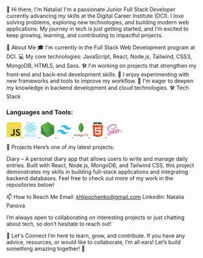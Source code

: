 👋 Hi there, I'm Natalia!
I'm a passionate Junior Full Stack Developer currently advancing my skills at the Digital Career Institute (DCI). I love solving problems, exploring new technologies, and building modern web applications. My journey in tech is just getting started, and I’m excited to keep growing, learning, and contributing to impactful projects.

🌟 About Me
🎓 I'm currently in the Full Stack Web Development program at DCI.
💻 My core technologies: JavaScript, React, Node.js, Tailwind, CSS3, MongoDB, HTML5, and Sass.
🛠️ I'm working on projects that strengthen my front-end and back-end development skills.
🚀 I enjoy experimenting with new frameworks and tools to improve my workflow.
🌱 I'm eager to deepen my knowledge in backend development and cloud technologies.
🛠️ Tech Stack
<h3 align="left">Languages and Tools:</h3> <p align="left"> <a href="https://developer.mozilla.org/en-US/docs/Web/JavaScript" target="_blank" rel="noreferrer"> <img src="https://raw.githubusercontent.com/devicons/devicon/master/icons/javascript/javascript-original.svg" alt="JavaScript" width="40" height="40"/> </a> <a href="https://reactjs.org/" target="_blank" rel="noreferrer"> <img src="https://raw.githubusercontent.com/devicons/devicon/master/icons/react/react-original-wordmark.svg" alt="React" width="40" height="40"/> </a> <a href="https://nodejs.org/en/" target="_blank" rel="noreferrer"> <img src="https://raw.githubusercontent.com/devicons/devicon/master/icons/nodejs/nodejs-original.svg" alt="Node.js" width="40" height="40"/> </a> <a href="https://tailwindcss.com/" target="_blank" rel="noreferrer"> <img src="https://raw.githubusercontent.com/devicons/devicon/master/icons/tailwindcss/tailwindcss-plain.svg" alt="Tailwind" width="40" height="40"/> </a> <a href="https://www.mongodb.com/" target="_blank" rel="noreferrer"> <img src="https://raw.githubusercontent.com/devicons/devicon/master/icons/mongodb/mongodb-original-wordmark.svg" alt="MongoDB" width="40" height="40"/> </a> <a href="https://www.w3.org/html/" target="_blank" rel="noreferrer"> <img src="https://raw.githubusercontent.com/devicons/devicon/master/icons/html5/html5-original-wordmark.svg" alt="HTML5" width="40" height="40"/> </a> <a href="https://sass-lang.com" target="_blank" rel="noreferrer"> <img src="https://raw.githubusercontent.com/devicons/devicon/master/icons/sass/sass-original.svg" alt="Sass" width="40" height="40"/> </a> </p>
🔭 Projects
Here’s one of my latest projects:

Diary – A personal diary app that allows users to write and manage daily entries. Built with React, Node.js, MongoDB, and Tailwind CSS, this project demonstrates my skills in building full-stack applications and integrating backend databases.
Feel free to check out more of my work in the repositories below!

📫 How to Reach Me
Email: khlipochenko@gmail.com
LinkedIn: Natalia Panova

I’m always open to collaborating on interesting projects or just chatting about tech, so don’t hesitate to reach out!

💬 Let's Connect
I’m here to learn, grow, and contribute. If you have any advice, resources, or would like to collaborate, I’m all ears! Let’s build something amazing together! 🚀
